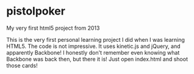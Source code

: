 # pistolpoker
My very first html5 project from 2013


This is the very first personal learning project I did when I was learning HTML5. 
The code is not impressive. It uses kinetic.js and jQuery, and apparently Backbone! I honestly don't remember even knowing what Backbone was back then, but there it is!
Just open index.html and shoot those cards!
